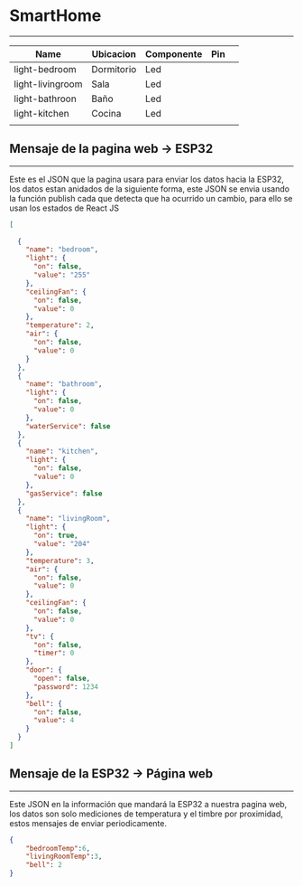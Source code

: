 # SmartHome
---


| Name | Ubicacion | Componente | Pin |  |
| --- | --- | --- | --- | --- |
| light-bedroom | Dormitorio | Led |  |  |
| light-livingroom | Sala | Led |  |  |
| light-bathroon | Baño | Led |  |  |
| light-kitchen | Cocina | Led |  |  |
|  |  |  |  |  |

## Mensaje de la pagina web → ESP32

---

Este es el JSON que la pagina usara para enviar los datos hacia la ESP32, los datos estan anidados de la siguiente forma, este JSON se envia usando la función publish cada que detecta que ha ocurrido un cambio, para ello se usan los estados de React JS

```json
[
 
  {
    "name": "bedroom",
    "light": {
      "on": false,
      "value": "255"
    },
    "ceilingFan": {
      "on": false,
      "value": 0
    },
    "temperature": 2,
    "air": {
      "on": false,
      "value": 0
    }
  },
  {
    "name": "bathroom",
    "light": {
      "on": false,
      "value": 0
    },
    "waterService": false
  },
  {
    "name": "kitchen",
    "light": {
      "on": false,
      "value": 0
    },
    "gasService": false
  },
  {
    "name": "livingRoom",
    "light": {
      "on": true,
      "value": "204"
    },
    "temperature": 3,
    "air": {
      "on": false,
      "value": 0
    },
    "ceilingFan": {
      "on": false,
      "value": 0
    },
    "tv": {
      "on": false,
      "timer": 0
    },
    "door": {
      "open": false,
      "password": 1234
    },
    "bell": {
      "on": false,
      "value": 4
    }
  }
]
```

## Mensaje de la ESP32 → Página web

---

Este JSON en la información que mandará la ESP32 a nuestra pagina web, los datos son solo mediciones de temperatura y el timbre por proximidad, estos mensajes de enviar periodicamente.

```json
{
	"bedroomTemp":6,
	"livingRoomTemp":3,
	"bell": 2
}
```

